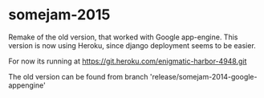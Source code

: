 somejam-2015
============

Remake of the old version, that worked with Google app-engine. This version is now using Heroku, since django deployment seems to be easier.

For now its running at
https://git.heroku.com/enigmatic-harbor-4948.git

The old version can be found from branch 'release/somejam-2014-google-appengine'

